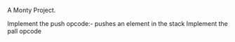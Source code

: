 A Monty Project.

Implement the push opcode:- pushes an element in the stack
Implement the pall opcode
